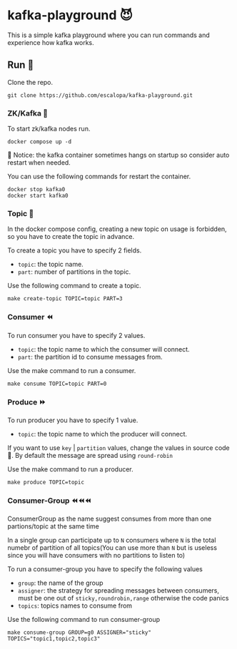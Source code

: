 # kafka-playground 😈

This is a simple kafka playground where you can run commands and experience how kafka
works.

## Run 🚀

Clone the repo.

```shell
git clone https://github.com/escalopa/kafka-playground.git
```
### ZK/Kafka 🐼

To start zk/kafka nodes run.
```shell
docker compose up -d
```

📝 Notice:  the kafka container sometimes hangs on startup so consider auto restart when needed.

You can use the following commands for restart the container.
```shell
docker stop kafka0
docker start kafka0 
```

### Topic 📝

In the docker compose config, creating a new topic on usage is forbidden, so you have to create the topic in advance.

To create a topic you have to specify 2 fields.
* `topic`: the topic name.
* `part`: number of partitions in the topic.

Use the following command to create a topic.
```shell
make create-topic TOPIC=topic PART=3
```

### Consumer ⏪

To run consumer you have to specify 2 values.
* `topic`: the topic name to which the consumer will connect.
* `part`: the partition id to consume messages from.

Use the make command to run a consumer.
```shell
make consume TOPIC=topic PART=0
```

### Produce ⏩

To run producer you have to specify 1 value.
* `topic`: the topic name to which the producer will connect.

If you want to use `key` | `partition` values, change the values in source code 🙂. By default the message are spread using `round-robin`

Use the make command to run a producer.
```shell
make produce TOPIC=topic 
```

### Consumer-Group ⏪⏪⏪

ConsumerGroup as the name suggest consumes from more than one  partions/topic at the same time

In a single group can participate up to `N` consumers where `N` is the total numebr of partition of all topics(You can use more than `N` but is useless since you will have consumers with no partitions to listen to)

To run a consumer-group you have to specify the following values
* `group`: the name of the group
* `assigner`: the strategy for spreading messages between consumers, must be one out of `sticky,roundrobin,range` otherwise the code panics
* `topics`: topics names to consume from

Use the following command to run consumer-group
```shell
make consume-group GROUP=g0 ASSIGNER="sticky" TOPICS="topic1,topic2,topic3"
```
